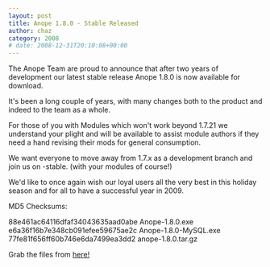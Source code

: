 ```yaml
---
layout: post
title: Anope 1.8.0 - Stable Released
author: chaz
category: 2008
# date: 2008-12-31T20:10:08+00:00
---
```


The Anope Team are proud to announce that after two years of development our latest stable release Anope 1.8.0 is now available for download.

It's been a long couple of years, with many changes both to the product and indeed to the team as a whole.

For those of you with Modules which won't work beyond 1.7.21 we understand your plight and will be available to assist module authors if they need a hand revising their mods for general consumption.

We want everyone to move away from 1.7.x as a development branch and join us on -stable. (with your modules of course!)

We'd like to once again wish our loyal users all the very best in this holiday season and for all to have a successful year in 2009.

MD5 Checksums:

88e461ac64116dfaf34043635aad0abe Anope-1.8.0.exe
<br/>
e6a36f16b7e348cb091efee59675ae2c Anope-1.8.0-MySQL.exe
<br/>
77fe81f656ff60b746e6da7499ea3dd2 anope-1.8.0.tar.gz

Grab the files from <a href="https://sourceforge.net/project/showfiles.php?group_id=94081&package_id=99987">here!</a>

